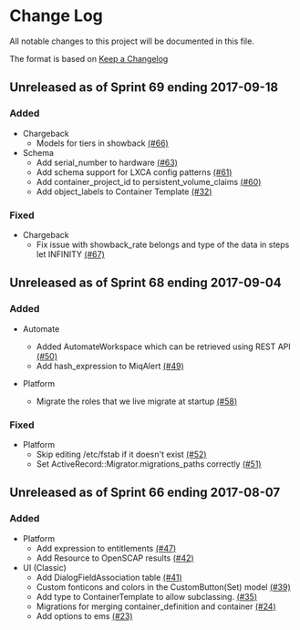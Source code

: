 # Change Log

All notable changes to this project will be documented in this file.

The format is based on [Keep a Changelog](http://keepachangelog.com/en/1.0.0/)


## Unreleased as of Sprint 69 ending 2017-09-18

### Added
- Chargeback
  - Models for tiers in showback [(#66)](https://github.com/ManageIQ/manageiq-schema/pull/66)
- Schema
  - Add serial_number to hardware [(#63)](https://github.com/ManageIQ/manageiq-schema/pull/63)
  - Add schema support for LXCA config patterns [(#61)](https://github.com/ManageIQ/manageiq-schema/pull/61)
  - Add container_project_id to persistent_volume_claims [(#60)](https://github.com/ManageIQ/manageiq-schema/pull/60)
  - Add object_labels to Container Template [(#32)](https://github.com/ManageIQ/manageiq-schema/pull/32)

### Fixed
- Chargeback
  - Fix issue with showback_rate belongs and type of the data in steps let INFINITY [(#67)](https://github.com/ManageIQ/manageiq-schema/pull/67)

## Unreleased as of Sprint 68 ending 2017-09-04

### Added
- Automate
  - Added AutomateWorkspace which can be retrieved using REST API [(#50)](https://github.com/ManageIQ/manageiq-schema/pull/50)
  - Add hash_expression to MiqAlert [(#49)](https://github.com/ManageIQ/manageiq-schema/pull/49)

- Platform
  - Migrate the roles that we live migrate at startup [(#58)](https://github.com/ManageIQ/manageiq-schema/pull/58)

### Fixed
- Platform
  - Skip editing /etc/fstab if it doesn't exist [(#52)](https://github.com/ManageIQ/manageiq-schema/pull/52)
  - Set ActiveRecord::Migrator.migrations_paths correctly [(#51)](https://github.com/ManageIQ/manageiq-schema/pull/51)

## Unreleased as of Sprint 66 ending 2017-08-07

### Added
- Platform
  - Add expression to entitlements [(#47)](https://github.com/ManageIQ/manageiq-schema/pull/47)
  - Add Resource to OpenSCAP results [(#42)](https://github.com/ManageIQ/manageiq-schema/pull/42)
- UI (Classic)
  - Add DialogFieldAssociation table [(#41)](https://github.com/ManageIQ/manageiq-schema/pull/41)
  - Custom fonticons and colors in the CustomButton(Set) model [(#39)](https://github.com/ManageIQ/manageiq-schema/pull/39)
  - Add type to ContainerTemplate to allow subclassing. [(#35)](https://github.com/ManageIQ/manageiq-schema/pull/35)
  - Migrations for merging container_definition and container [(#24)](https://github.com/ManageIQ/manageiq-schema/pull/24)
  - Add options to ems [(#23)](https://github.com/ManageIQ/manageiq-schema/pull/23)
